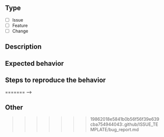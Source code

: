 ## Type

* [ ] Issue
* [ ] Feature
* [ ] Change

## Description

<!--
  Describe the issue or proposed feature enhancement.
-->

## Expected behavior

<!--
  What is it you expected to happen? This should be a description of how the
  functionality you tried to use is supposed to work.
-->

## Steps to reproduce the behavior

<!--
  Describe the steps you took for this problem to exist. 
  Screenshots can also be included if they help illustrate a behavior.
<<<<<<< HEAD:.github/ISSUE_TEMPLATE.md
-->
=======
-->

## Other

<!--
  NOTE: Please provide a code repository, gist, code snippet, sample files, 
  screenshots, or anything else you think will aid in reproducing the issue.
-->
>>>>>>> 19862018e5841b0b56f56f39e639cba754944043:.github/ISSUE_TEMPLATE/bug_report.md
